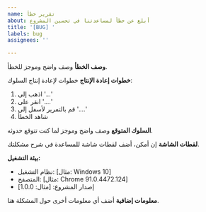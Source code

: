 ```yaml
---
name: تقرير خطأ
about: أبلغ عن خطأ لمساعدتنا في تحسين المشروع
title: '[BUG] '
labels: bug
assignees: ''

---
```


**وصف الخطأ**
وصف واضح وموجز للخطأ.

**خطوات إعادة الإنتاج**
خطوات لإعادة إنتاج السلوك:
1. اذهب إلى '...'
2. انقر على '....'
3. قم بالتمرير لأسفل إلى '....'
4. شاهد الخطأ

**السلوك المتوقع**
وصف واضح وموجز لما كنت تتوقع حدوثه.

**لقطات الشاشة**
إن أمكن، أضف لقطات شاشة للمساعدة في شرح مشكلتك.

**بيئة التشغيل:**
 - نظام التشغيل: [مثال: Windows 10]
 - المتصفح: [مثال: Chrome 91.0.4472.124]
 - إصدار المشروع: [مثال: 1.0.0]

**معلومات إضافية**
أضف أي معلومات أخرى حول المشكلة هنا.
